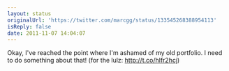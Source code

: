 ```yaml
---
layout: status
originalUrl: 'https://twitter.com/marcgg/status/133545268388954113'
isReply: false
date: 2011-11-07 14:04:07
---
```


Okay, I've reached the point where I'm ashamed of my old portfolio. I need to do something about that! (for the lulz: http://t.co/hlfr2hcj)
